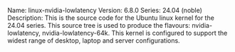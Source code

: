 Name:    linux-nvidia-lowlatency
Version: 6.8.0
Series:  24.04 (noble)
Description:
    This is the source code for the Ubuntu linux kernel for the 24.04 series. This
    source tree is used to produce the flavours: nvidia-lowlatency, nvidia-lowlatency-64k.
    This kernel is configured to support the widest range of desktop, laptop and
    server configurations.
